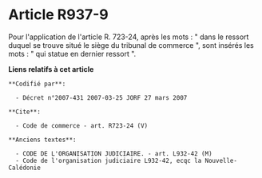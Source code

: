 # Article R937-9

Pour l'application de l'article R. 723-24, après les mots : " dans le ressort duquel se trouve situé le siège du tribunal de
commerce ", sont insérés les mots : " qui statue en dernier ressort ".

**Liens relatifs à cet article**

	**Codifié par**:

	  - Décret n°2007-431 2007-03-25 JORF 27 mars 2007

	**Cite**:

	  - Code de commerce - art. R723-24 (V)

	**Anciens textes**:

	  - CODE DE L'ORGANISATION JUDICIAIRE. - art. L932-42 (M)
	  - Code de l'organisation judiciaire L932-42, ecqc la Nouvelle-Calédonie
